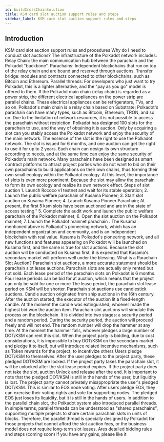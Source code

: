 ```yaml
---
id: buildCrossChainSolution
title: KSM card slot auction support rules and steps
sidebar_label: KSM card slot auction support rules and steps
---
```


## Introduction
KSM card slot auction support rules and procedures Why do I need to conduct slot auctions? The infrastructure of the Polkadot network includes: Relay Chain: the main communication hub between the parachain and the Polkadot "backbone". Parachains: Independent blockchains that run on top of the relay chain and are bound and reserved through auctions. Transfer bridge: modules and contracts connected to other blockchains, such as Bitcoin and Ethereum. Parallel threads: For developers who just want to try Polkadot, this is a lighter alternative, and the "pay as you go" model is offered to them. If the Polkadot main chain (relay chain) is regarded as a power strip, the different electrical appliances on the power strip are parallel chains. These electrical appliances can be refrigerators, TVs, and so on. Polkadot's main chain is a relay chain based on Substrate; Polkadot's parachain can have many types, such as Bitcoin, Ethereum, TRON, and so on. Due to the limitation of network resources, it is not possible to access the parachain without restriction. Polkadot has designed 100 slots for the parachain to use, and the way of obtaining it is auction. Only by acquiring a slot can you stably access the Polkadot network and enjoy the security of the main network. The essence of the slot is the right to use the Polkadot network. The slot is issued for 6 months, and one auction can get the right to use it for up to 2 years. Each chain can design its own structure according to needs, and at the same time can enjoy the same security of Polkadot's main network. Many parachains have been designed as smart contract platforms to attract project parties who do not want to bid on their own parachains to build applications on their own chains, thus forming their own small ecology within the Polkadot ecology. At this level, the importance of slots is even more prominent. Because the slot may allow the parachain to form its own ecology and realize its own network effect. Steps of slot auction 1. Launch Rococo v1 testnet and wait for its stable operation; 2. Launch the public welfare parachain of Kusama Pioneer; 3. Start slot auction on Kusama Pioneer; 4. Launch Kusama Pioneer Parachain; At present, the first 5 ksm slots have been auctioned and are in the state of access testing." 5. Complete the audit work and launch the public welfare parachain of the Polkadot mainnet; 6. Open the slot auction on the Polkadot mainnet; 7. Launch the Polkadot mainnet parachain . The Kusama mentioned above is Polkadot's pioneering network, which has an independent organization and community, and is an independent blockchain with real value. Kusama is Polkadot's pioneering network, and all new functions and features appearing on Polkadot will be launched on Kusama first, and the same is true for slot auctions. Because the slot auction will be conducted on Kusama first, it is expected that Kusama's secondary market will perform well under the blessing. What is a Parachain Slot Auction? Parachain slot auctions, a more accurate statement should be parachain slot lease auctions. Parachain slots are actually only rented but not sold. Each lease period of the parachain slots on Polkadot is 6 months. Four lease periods can be bid for at auction, which means that the project can only be sold for one or more The lease period, the parachain slot lease period on KSM will be shorter. Parachain slot auctions use candlestick auctions. Candle auction originated from ship auctions in the 16th century. After the auction started, the executor of the auction lit a fixed-length candle. At the moment the candle was extinguished, whoever made the highest bid won the auction item. Parachain slot auctions will simulate this process on the blockchain. It is divided into two stages: a security period and a random period. During the security period, the auction will proceed freely and will not end. The random number will drop the hammer at any time. At the moment the hammer falls, whoever pledges a large number of DOT/KSM can rent this slot. When the project party is bidding, due to cost considerations, it is impossible to buy DOT/KSM on the secondary market and pledge it to itself, but will introduce related incentive mechanisms, such as Token rewards for the project, to incentivize others Users pledge DOT/KSM to themselves. After the user pledges to the project party, these pledged DOT/KSM are locked. If the project party takes the parachain slot, it will be unlocked after the slot lease period expires. If the project party does not take the slot, auction Unlock and release after the end. It is important to note that the pledged DOT/KSM is still in the hands of the user, but liquidity is lost. The project party cannot privately misappropriate the user's pledged DOT/KSM. This is similar to EOS node voting. After users pledge EOS, they can exercise their voting rights and vote for supporting nodes. The pledged EOS just loses its liquidity, but it is still in the hands of users. In addition to the parallel chain slot, the Polkadot system also introduced parallel threads. In simple terms, parallel threads can be understood as "shared parachains", supporting multiple projects to share certain parachain slots in units of blocks. Therefore, the parallel thread is specially designed by Polkadot for those projects that cannot afford the slot auction fees, or the business model does not require long-term slot leases. Ares detailed bidding rules and steps (coming soon) If you have any gains, please like it